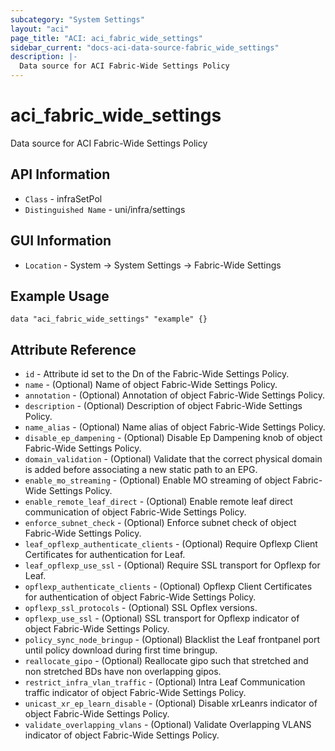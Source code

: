 ```yaml
---
subcategory: "System Settings"
layout: "aci"
page_title: "ACI: aci_fabric_wide_settings"
sidebar_current: "docs-aci-data-source-fabric_wide_settings"
description: |-
  Data source for ACI Fabric-Wide Settings Policy
---
```


# aci_fabric_wide_settings #
Data source for ACI Fabric-Wide Settings Policy


## API Information ##
* `Class` - infraSetPol
* `Distinguished Name` - uni/infra/settings

## GUI Information ##
* `Location` - System -> System Settings -> Fabric-Wide Settings 


## Example Usage ##

```hcl
data "aci_fabric_wide_settings" "example" {}
```

## Attribute Reference ##
* `id` - Attribute id set to the Dn of the Fabric-Wide Settings Policy.
* `name` - (Optional) Name of object Fabric-Wide Settings Policy.
* `annotation` - (Optional) Annotation of object Fabric-Wide Settings Policy.
* `description` - (Optional) Description of object Fabric-Wide Settings Policy.
* `name_alias` - (Optional) Name alias of object Fabric-Wide Settings Policy.
* `disable_ep_dampening` - (Optional) Disable Ep Dampening knob of object Fabric-Wide Settings Policy. 
* `domain_validation` - (Optional) Validate that the correct physical domain is added before associating a new static path to an EPG.
* `enable_mo_streaming` - (Optional) Enable MO streaming of object Fabric-Wide Settings Policy.  
* `enable_remote_leaf_direct` - (Optional) Enable remote leaf direct communication of object Fabric-Wide Settings Policy.
* `enforce_subnet_check` - (Optional) Enforce subnet check of object Fabric-Wide Settings Policy.  
* `leaf_opflexp_authenticate_clients` - (Optional) Require Opflexp Client Certificates for authentication for Leaf.
* `leaf_opflexp_use_ssl` - (Optional) Require SSL transport for Opflexp for Leaf.
* `opflexp_authenticate_clients` - (Optional) Opflexp Client Certificates for authentication of object Fabric-Wide Settings Policy.  
* `opflexp_ssl_protocols` - (Optional) SSL Opflex versions.
* `opflexp_use_ssl` - (Optional) SSL transport for Opflexp indicator of object Fabric-Wide Settings Policy. 
* `policy_sync_node_bringup` - (Optional) Blacklist the Leaf frontpanel port until policy download during first time bringup.
* `reallocate_gipo` - (Optional) Reallocate gipo such that stretched and non stretched BDs have non overlapping gipos.
* `restrict_infra_vlan_traffic` - (Optional) Intra Leaf Communication traffic indicator of object Fabric-Wide Settings Policy. 
* `unicast_xr_ep_learn_disable` - (Optional) Disable xrLeanrs indicator of object Fabric-Wide Settings Policy. 
* `validate_overlapping_vlans` - (Optional) Validate Overlapping VLANS indicator of object Fabric-Wide Settings Policy.